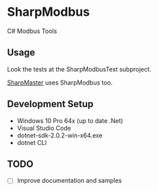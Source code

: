 # SharpModbus

C# Modbus Tools

## Usage

Look the tests at the SharpModbusTest subproject. 

[SharpMaster](https://github.com/samuelventura/SharpMaster) uses SharpModbus too.


## Development Setup

- Windows 10 Pro 64x (up to date .Net)
- Visual Studio Code
- dotnet-sdk-2.0.2-win-x64.exe
- dotnet CLI

## TODO

- [ ] Improve documentation and samples
